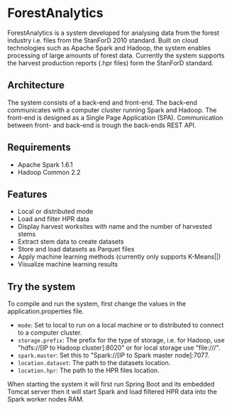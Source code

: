 # ForestAnalytics
ForestAnalytics is a system developed for analysing data from the forest industry i.e. files from the StanForD 2010 standard. Built on cloud technologies such as Apache Spark and Hadoop, the system enables processing of large amounts of forest data. Currently the system supports the harvest production reports (.hpr files) form the StanForD standard. 

## Architecture
The system consists of a back-end and front-end. The back-end communicates with a computer cluster running Spark and Hadoop. The front-end is designed as a Single Page Application (SPA). Communication between front- and back-end is trough the back-ends REST API.

## Requirements
- Apache Spark 1.6.1
- Hadoop Common 2.2

## Features
- Local or distributed mode
- Load and filter HPR data
- Display harvest worksites with name and the number of harvested stems
- Extract stem data to create datasets
- Store and load datasets as Parquet files
- Apply machine learning methods (currently only supports K-Means||)
- Visualize machine learning results

## Try the system
To compile and run the system, first change the values in the application.properties file.
- `mode`: Set to local to run on a local machine or to distributed to connect to a computer cluster.
- `storage.prefix`: The prefix for the type of storage, i.e. for Hadoop, use "hdfs://[IP to Hadoop cluster]:8020" or for local storage use "file:///".
- `spark.master`: Set this to "Spark://[IP to Spark master node]:7077.
- `location.dataset`: The path to the datasets location.
- `location.hpr`: The path to the HPR files location.

When starting the system it will first run Spring Boot and its embedded Tomcat server then it will start Spark and load filtered HPR data into the Spark worker nodes RAM.
